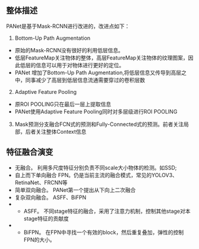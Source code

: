 ## 整体描述
PANet是基于Mask-RCNN进行改进的，改进点如下：
1. Bottom-Up Path Augmentation
 - 原始的Mask-RCNN没有很好的利用低层信息。
 - 低层FeatureMap关注物体的整体，高层FeatureMap关注物体的纹理图案，因此低层的信息可以用于对物体进行更好的定位。
 - PANet 增加了Bottom-Up Path Augmentation,将低层信息又传导到高层之中，同事减少了高层到低层信息流通需要穿过的卷积层数
2. Adaptive Feature Pooling
 - 原ROI POOLING只在最后一层上提取信息
 - PANet使用Adaptive Feature Pooling同时对多层级进行ROI POOLING 
3. Mask预测分支融合FCN式的预测和Fully-Connected式的预测。前者关注局部，后者关注整体Context信息

## 特征融合演变
- 无融合。  利用多尺度特征分别负责不同scale大小物体的检测。如SSD;
- 自上而下单向融合 FPN。仍是当前主流的融合模式，常见的YOLOV3、RetinaNet、FRCNN等
- 简单双向融合。 PANet第一个提出从下向上二次融合
- 复杂双向融合。 ASFF、BiFPN
- - ASFF。 不同stage特征的融合，采用了注意力机制，控制其他stage对本stage特征的贡献度
- - BiFPN。 在FPN中寻找一个有效的block，然后重复叠加，弹性的控制FPN的大小。